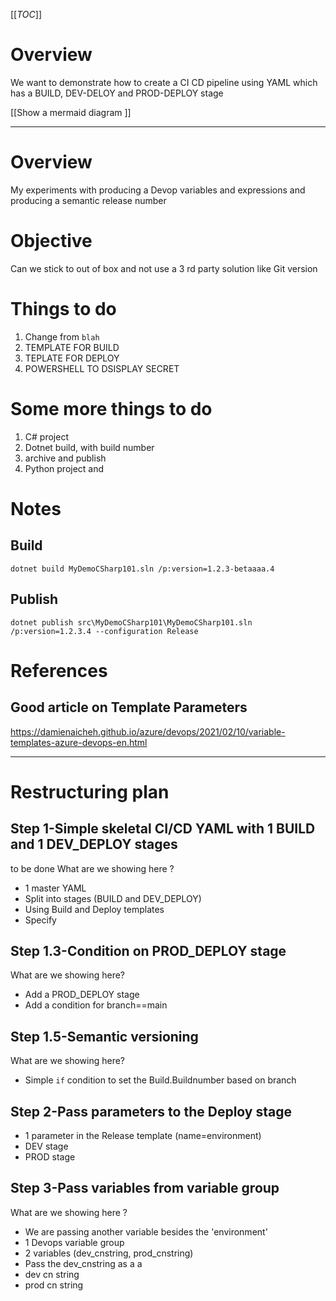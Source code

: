 [[_TOC_]]

# Overview
We want to demonstrate how to create a CI CD pipeline using YAML which has a BUILD, DEV-DELOY and PROD-DEPLOY stage

[[Show a mermaid diagram ]]


---


# Overview
My experiments with producing a Devop variables and expressions and producing a semantic release number

# Objective
Can we stick to out of box and not use a 3 rd party solution like Git version


# Things to do
1. Change from `blah`
1. TEMPLATE FOR BUILD
1. TEPLATE FOR DEPLOY
1. POWERSHELL TO DSISPLAY SECRET

# Some more things to do
1. C# project
1. Dotnet build, with build number  
1. archive and publish
1. Python project and 


# Notes

## Build
```
dotnet build MyDemoCSharp101.sln /p:version=1.2.3-betaaaa.4
```

## Publish
```dotnetcli
dotnet publish src\MyDemoCSharp101\MyDemoCSharp101.sln /p:version=1.2.3.4 --configuration Release
``````

# References

## Good article on Template Parameters
https://damienaicheh.github.io/azure/devops/2021/02/10/variable-templates-azure-devops-en.html


----

# Restructuring plan

## Step 1-Simple skeletal CI/CD YAML with 1 BUILD and 1 DEV_DEPLOY stages
to be done
What are we showing here ?
- 1 master YAML
- Split into stages (BUILD and DEV_DEPLOY)
- Using Build and Deploy templates
- Specify 

## Step 1.3-Condition on PROD_DEPLOY stage
What are we showing here?
- Add a PROD_DEPLOY stage
- Add a condition for branch==main

## Step 1.5-Semantic versioning
What are we showing here?
- Simple `if` condition to set the Build.Buildnumber based on branch

## Step 2-Pass parameters to the Deploy stage
- 1 parameter in the Release template (name=environment)
- DEV stage
- PROD stage

## Step 3-Pass variables from variable group
What are we showing here ?
- We are passing another variable besides the 'environment'
- 1 Devops variable group
- 2 variables (dev_cnstring, prod_cnstring)
- Pass the dev_cnstring as a a
- dev cn string
- prod cn string
